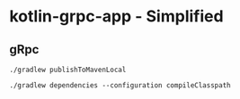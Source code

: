 # kotlin-grpc-app - Simplified

## gRpc

```shell
./gradlew publishToMavenLocal

./gradlew dependencies --configuration compileClasspath
```